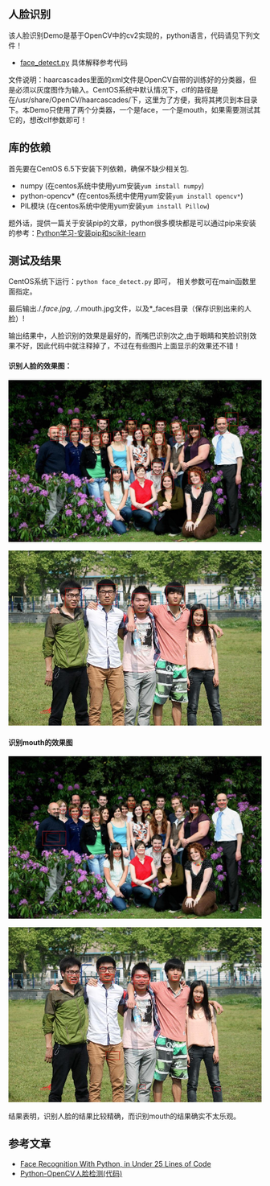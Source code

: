 ## 人脸识别

该人脸识别Demo是基于OpenCV中的cv2实现的，python语言，代码请见下列文件！

- [face_detect.py](./face_detect.py) 具体解释参考代码

文件说明：haarcascades里面的xml文件是OpenCV自带的训练好的分类器，但是必须以灰度图作为输入。CentOS系统中默认情况下，clf的路径是在/usr/share/OpenCV/haarcascades/下，这里为了方便，我将其拷贝到本目录下。本Demo只使用了两个分类器，一个是face，一个是mouth，如果需要测试其它的，想改clf参数即可！

## 库的依赖

首先要在CentOS 6.5下安装下列依赖，确保不缺少相关包.

- numpy (在centos系统中使用yum安装`yum install numpy`)
- python-opencv* (在centos系统中使用yum安装`yum install opencv*`)
- PIL模块 (在centos系统中使用yum安装`yum install Pillow`)

题外话，提供一篇关于安装pip的文章，python很多模块都是可以通过pip来安装的参考：[Python学习-安装pip和scikit-learn](http://blog.csdn.net/dream_angel_z/article/details/45828189)

## 测试及结果

CentOS系统下运行：`python face_detect.py` 即可， 相关参数可在main函数里面指定。

最后输出./*.face.jpg, ./*.mouth.jpg文件，以及*_faces目录（保存识别出来的人脸）!

输出结果中，人脸识别的效果是最好的，而嘴巴识别次之,由于眼睛和笑脸识别效果不好，因此代码中就注释掉了，不过在有些图片上面显示的效果还不错！

#### 识别人脸的效果图：

![图1](./draw_group_face.jpg)

![图2](./draw_classmate_face.jpg)



#### 识别mouth的效果图

![图3](./draw_group_mouth.jpg)

![图4](draw_classmate_mouth.jpg)

结果表明，识别人脸的结果比较精确，而识别mouth的结果确实不太乐观。

## 参考文章

- [Face Recognition With Python, in Under 25 Lines of Code](https://realpython.com/blog/python/face-recognition-with-python/)
- [Python-OpenCV人脸检测(代码)](http://blog.csdn.net/u012162613/article/details/43523507)

